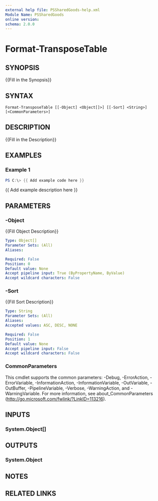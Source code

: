 ```yaml
---
external help file: PSSharedGoods-help.xml
Module Name: PSSharedGoods
online version:
schema: 2.0.0
---
```


# Format-TransposeTable

## SYNOPSIS
{{Fill in the Synopsis}}

## SYNTAX

```
Format-TransposeTable [[-Object] <Object[]>] [[-Sort] <String>] [<CommonParameters>]
```

## DESCRIPTION
{{Fill in the Description}}

## EXAMPLES

### Example 1
```powershell
PS C:\> {{ Add example code here }}
```

{{ Add example description here }}

## PARAMETERS

### -Object
{{Fill Object Description}}

```yaml
Type: Object[]
Parameter Sets: (All)
Aliases:

Required: False
Position: 0
Default value: None
Accept pipeline input: True (ByPropertyName, ByValue)
Accept wildcard characters: False
```

### -Sort
{{Fill Sort Description}}

```yaml
Type: String
Parameter Sets: (All)
Aliases:
Accepted values: ASC, DESC, NONE

Required: False
Position: 1
Default value: None
Accept pipeline input: False
Accept wildcard characters: False
```

### CommonParameters
This cmdlet supports the common parameters: -Debug, -ErrorAction, -ErrorVariable, -InformationAction, -InformationVariable, -OutVariable, -OutBuffer, -PipelineVariable, -Verbose, -WarningAction, and -WarningVariable. For more information, see about_CommonParameters (http://go.microsoft.com/fwlink/?LinkID=113216).

## INPUTS

### System.Object[]

## OUTPUTS

### System.Object
## NOTES

## RELATED LINKS
